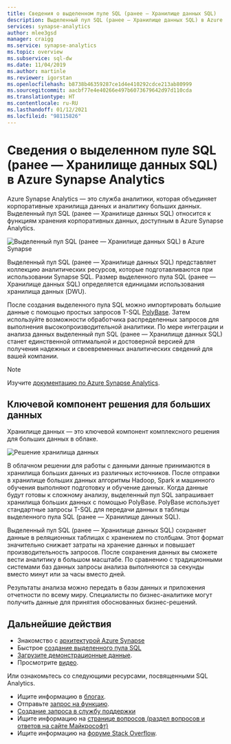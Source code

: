 ```yaml
---
title: Сведения о выделенном пуле SQL (ранее — Хранилище данных SQL)
description: Выделенный пул SQL (ранее — Хранилище данных SQL) в Azure Synapse Analytics — это функция хранения корпоративных данных в Azure Synapse Analytics.
services: synapse-analytics
author: mlee3gsd
manager: craigg
ms.service: synapse-analytics
ms.topic: overview
ms.subservice: sql-dw
ms.date: 11/04/2019
ms.author: martinle
ms.reviewer: igorstan
ms.openlocfilehash: b8738b46359287ce1d4e410292cdce213ab80999
ms.sourcegitcommit: aacbf77e4e40266e497b6073679642d97d110cda
ms.translationtype: HT
ms.contentlocale: ru-RU
ms.lasthandoff: 01/12/2021
ms.locfileid: "98115826"
---
```

# <a name="what-is-dedicated-sql-pool-formerly-sql-dw-in-azure-synapse-analytics"></a>Сведения о выделенном пуле SQL (ранее — Хранилище данных SQL) в Azure Synapse Analytics

Azure Synapse Analytics — это служба аналитики, которая объединяет корпоративные хранилища данных и аналитику больших данных. Выделенный пул SQL (ранее — Хранилище данных SQL) относится к функциям хранения корпоративных данных, доступным в Azure Synapse Analytics.



![Выделенный пул SQL (ранее — Хранилище данных SQL) в Azure Synapse](./media/sql-data-warehouse-overview-what-is/dedicated-sql-pool.png)



Выделенный пул SQL (ранее — Хранилище данных SQL) представляет коллекцию аналитических ресурсов, которые подготавливаются при использовании Synapse SQL. Размер выделенного пула SQL (ранее — Хранилище данных SQL) определяется единицами использования хранилища данных (DWU).

После создания выделенного пула SQL можно импортировать большие данные с помощью простых запросов T-SQL [PolyBase](/sql/relational-databases/polybase/polybase-guide?toc=/azure/synapse-analytics/sql-data-warehouse/toc.json&bc=/azure/synapse-analytics/sql-data-warehouse/breadcrumb/toc.json&view=azure-sqldw-latest). Затем используйте возможности обработчика распределенных запросов для выполнения высокопроизводительной аналитики. По мере интеграции и анализа данных выделенный пул SQL (ранее — Хранилище данных SQL) станет единственной оптимальной и достоверной версией для получения надежных и своевременных аналитических сведений для вашей компании.

> [!NOTE]
>Изучите [документацию по Azure Synapse Analytics](../overview-what-is.md).
> 

## <a name="key-component-of-a-big-data-solution"></a>Ключевой компонент решения для больших данных

Хранилище данных — это ключевой компонент комплексного решения для больших данных в облаке.

![Решение хранилища данных](./media/sql-data-warehouse-overview-what-is/data-warehouse-solution.png)

В облачном решении для работы с данными данные принимаются в хранилища больших данных из различных источников. После отправки в хранилище больших данных алгоритмы Hadoop, Spark и машинного обучения выполняют подготовку и обучение данных. Когда данные будут готовы к сложному анализу, выделенный пул SQL запрашивает хранилища больших данных с помощью PolyBase. PolyBase использует стандартные запросы T-SQL для передачи данных в таблицы выделенного пула SQL (ранее — Хранилище данных SQL).

Выделенный пул SQL (ранее — Хранилище данных SQL) сохраняет данные в реляционных таблицах с хранением по столбцам. Этот формат значительно снижает затраты на хранение данных и повышает производительность запросов. После сохранения данных вы сможете вести аналитику в большом масштабе. По сравнению с традиционными системами баз данных запросы анализа выполняются за секунды вместо минут или за часы вместо дней.

Результаты анализа можно передать в базы данных и приложения отчетности по всему миру. Специалисты по бизнес-аналитике могут получить данные для принятия обоснованных бизнес-решений.

## <a name="next-steps"></a>Дальнейшие действия

- Знакомство с [архитектурой Azure Synapse](massively-parallel-processing-mpp-architecture.md)
- Быстрое [создание выделенного пула SQL](create-data-warehouse-portal.md)
- [Загрузите демонстрационные данные](./load-data-from-azure-blob-storage-using-copy.md).
- Просмотрите [видео](https://azure.microsoft.com/documentation/videos/index/?services=sql-data-warehouse).

Или ознакомьтесь со следующими ресурсами, посвященными SQL Analytics.

- Ищите информацию в [блогах](https://azure.microsoft.com/blog/tag/azure-sql-data-warehouse/).
- Отправьте [запрос на функцию](https://feedback.azure.com/forums/307516-sql-data-warehouse).
- [Создание запроса в службу поддержки](sql-data-warehouse-get-started-create-support-ticket.md)
- Ищите информацию на [странице вопросов (раздел вопросов и ответов на сайте Майкрософт)](/answers/topics/azure-synapse-analytics.html)
- Ищите информацию на [форуме Stack Overflow](https://stackoverflow.com/questions/tagged/azure-sqldw).